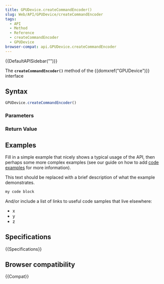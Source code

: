 ```yaml
---
title: GPUDevice.createCommandEncoder()
slug: Web/API/GPUDevice/createCommandEncoder
tags:
  - API
  - Method
  - Reference
  - createCommandEncoder
  - GPUDevice
browser-compat: api.GPUDevice.createCommandEncoder
---
```

{{DefaultAPISidebar("")}}

The **`createCommandEncoder()`** method of the {{domxref("GPUDevice")}} interface 

## Syntax

```js
GPUDevice.createCommandEncoder()
```

### Parameters



### Return Value



## Examples

Fill in a simple example that nicely shows a typical usage of the API, then perhaps some more complex examples (see our guide on how to add [code examples](/en-US/docs/MDN/Contribute/Structures/Code_examples) for more information).

This text should be replaced with a brief description of what the example demonstrates.

```js
my code block
```

And/or include a list of links to useful code samples that live elsewhere:

*   x
*   y
*   z

## Specifications

{{Specifications}}

## Browser compatibility

{{Compat}}

